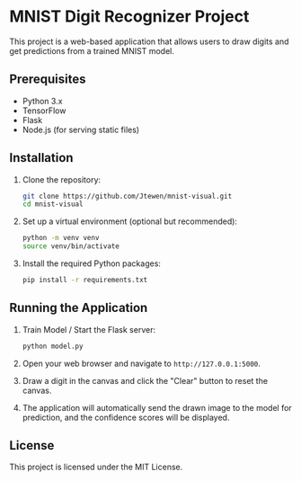 # MNIST Digit Recognizer Project

This project is a web-based application that allows users to draw digits and get predictions from a trained MNIST model.

## Prerequisites

- Python 3.x
- TensorFlow
- Flask
- Node.js (for serving static files)

## Installation

1. Clone the repository:
   ```bash
   git clone https://github.com/Jtewen/mnist-visual.git
   cd mnist-visual
   ```

2. Set up a virtual environment (optional but recommended):
   ```bash
   python -m venv venv
   source venv/bin/activate
   ```

3. Install the required Python packages:
   ```bash
   pip install -r requirements.txt
   ```

## Running the Application

1. Train Model / Start the Flask server:
   ```bash
   python model.py
   ```

2. Open your web browser and navigate to `http://127.0.0.1:5000`.

3. Draw a digit in the canvas and click the "Clear" button to reset the canvas.

4. The application will automatically send the drawn image to the model for prediction, and the confidence scores will be displayed.

## License

This project is licensed under the MIT License.
